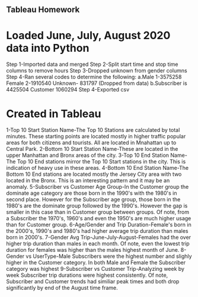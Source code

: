 ## Tableau Homework 

# Loaded June, July, August 2020 data into Python
Step 1-Imported data and merged
Step 2-Split start time and stop time columns to remove hours 
Step 3-Dropped unknown from gender columns 
Step 4-Ran several codes to determine the following: 
    a.Male 1-3575258 Female 2-1910540 Unknown- 831797 (Dropped from data)
    b.Subscriber is 4425504 Customer 1060294
Step 4-Exported csv

# Created in Tableau
1-Top 10 Start Station Name-The Top 10 Stations are calculated by total minutes. These starting points are located mostly in higher traffic popular areas for both citizens and tourists. All are located in Mnahattan up to Central Park. 
2-Bottom 10 Start Station Name-These are located in the upper Manhattan and Bronx areas of the city. 
3-Top 10 End Station Name-The Top 10 End stations mirror the Top 10 Start stations in the city. This is indication of heavy use in these areas. 
4-Bottom 10 End Station Name-The Bottom 10 End stations are located mostly the Jersey City area with two located in the Bronx. This is an interesting pattern and it may be an anomaly. 
5-Subscriber vs Customer Age Group-In the Customer group the dominate age category are those born in the 1990's with the 1980's in second place. However for the Subscriber age group, those born in the 1980's are the dominate group followed by the 1990's. However the gap is smaller in this case than in Customer group between groups. Of note, from a Subscriber the 1970's, 1960's and even the 1950's are much higher usage than for Customer group. 
6-Age/Gender and Trip Duration-Female's born in the 2000's, 1990's and 1980's had higher average trip duration than males born in 2000's. 
7-Gender Avg Trip-June-July-August-Females had the over higher trip duration than males in each month. Of note, even the lowest trip duration for females was higher than the males highest month of June. 
8-Gender vs UserType-Male Subscribers were the highest number and slighly higher in the Customer category. In both Male and Female the Subscriber category was highest
9-Subscriber vs Customer Trip-Analyzing week by week Subscriber trip durations were highest consistently. Of note, Subscriber and Customer trends had similiar peak times and both drop significantly by end of the August time frame. 

